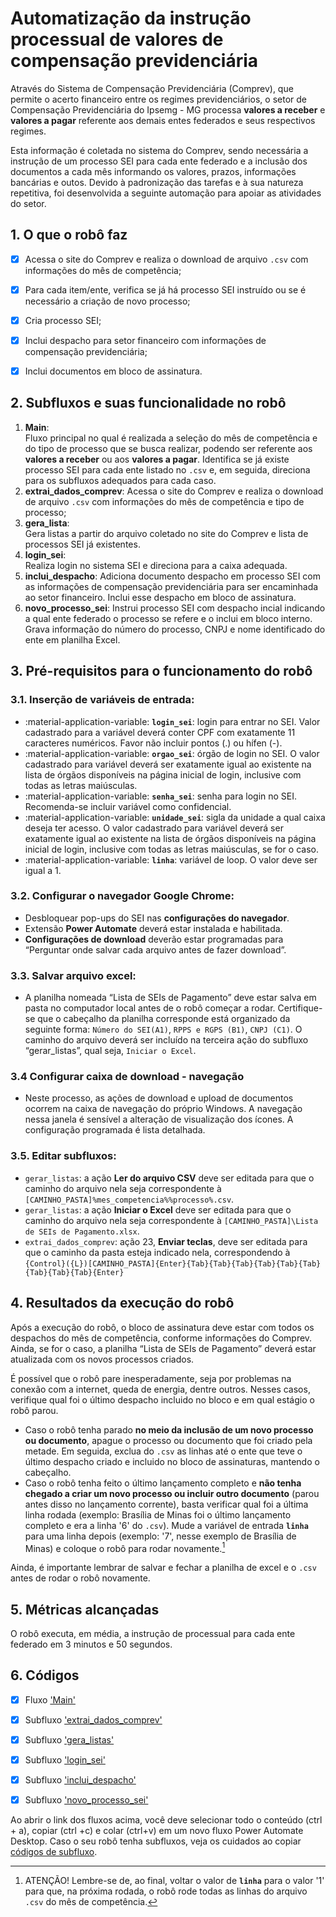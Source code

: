 # **Automatização da instrução processual de valores de compensação previdenciária**

Através do Sistema de Compensação Previdenciária (Comprev), que permite o acerto financeiro entre os regimes previdenciários, o setor de Compensação Previdenciária do Ipsemg - MG processa **valores a receber** e **valores a pagar** referente aos demais entes federados e seus respectivos regimes. 

Esta informação é coletada no sistema do Comprev, sendo necessária a instrução de um processo SEI para cada ente federado e a inclusão dos documentos a cada mês informando os valores, prazos, informações bancárias e outos. Devido à padronização das tarefas e à sua natureza repetitiva, foi desenvolvida a seguinte automação para apoiar as atividades do setor.

## 1. O que o robô faz 
- [x] Acessa o site do Comprev e realiza o download de arquivo `.csv` com informações do mês de competência;
- [x] Para cada item/ente, verifica se já há processo SEI instruído ou se é necessário a criação de novo processo;
- [x] Cria processo SEI;
- [x] Inclui despacho para setor financeiro com informações de compensação previdenciária;
- [x] Inclui documentos em bloco de assinatura.


## 2. Subfluxos e suas funcionalidade no robô 

1. **Main**:  
  Fluxo principal no qual é realizada a seleção do mês de competência e do tipo de processo que se busca realizar, podendo ser referente aos **valores a receber** ou aos **valores a pagar**. Identifica se já existe processo SEI para cada ente listado no `.csv` e, em seguida,  direciona para os subfluxos adequados para cada caso.
2. **extrai_dados_comprev**:
  Acessa o site do Comprev e realiza o download de arquivo `.csv` com informações do mês de competência e tipo de processo;
3. **gera_lista**:  
  Gera listas a partir do arquivo coletado no site do Comprev e lista de processos SEI já existentes. 
4. **login_sei**:   
  Realiza login no sistema SEI e direciona para a caixa adequada. 
5. **inclui_despacho**:
  Adiciona documento despacho em processo SEI com as informações de compensação previdenciária para ser encaminhada ao setor financeiro. Inclui esse despacho em bloco de assinatura. 
6. **novo_processo_sei**:
  Instrui processo SEI com despacho incial indicando a qual ente federado o processo se refere e o inclui em bloco interno. Grava informação do número do processo, CNPJ e nome identificado do ente em planilha Excel. 

## 3. Pré-requisitos para o funcionamento do robô 

### 3.1. Inserção de variáveis de entrada:

  - :material-application-variable: **`login_sei`**: login para entrar no SEI. Valor cadastrado para a variável deverá conter CPF com exatamente 11 caracteres numéricos. Favor não incluir pontos (.) ou hífen (-).
  - :material-application-variable: **`orgao_sei`**: órgão de login no SEI. O valor cadastrado para variável deverá ser exatamente igual ao existente na lista de órgãos disponíveis na página inicial de login, inclusive com todas as letras maiúsculas.
  - :material-application-variable: **`senha_sei`**: senha para login no SEI. Recomenda-se incluir variável como confidencial.
  - :material-application-variable: **`unidade_sei`**: sigla da unidade a qual caixa deseja ter acesso. O valor cadastrado para variável deverá ser exatamente igual ao existente na lista de órgãos disponíveis na página inicial de login, inclusive com todas as letras maiúsculas, se for o caso.
  - :material-application-variable: **`linha`**: variável de loop. O valor deve ser igual a 1.

### 3.2. Configurar o navegador Google Chrome: 

  - Desbloquear pop-ups do SEI nas **configurações do navegador**. 
  - Extensão **Power Automate** deverá estar instalada e habilitada.
  - **Configurações de download** deverão estar programadas para “Perguntar onde salvar cada arquivo antes de fazer download”. 

### 3.3. Salvar arquivo excel: 

  - A planilha nomeada “Lista de SEIs de Pagamento” deve estar salva em pasta no computador local antes de o robô começar a rodar. Certifique-se que o cabeçalho da planilha corresponde está organizado da seguinte forma: `Número do SEI(A1)`, `RPPS e RGPS (B1)`, `CNPJ (C1)`. O caminho do arquivo deverá ser incluído na terceira ação do subfluxo “gerar_listas”, qual seja, `Iniciar o Excel`.

### 3.4 Configurar caixa de download - navegação 

  - Neste processo, as ações de download e upload de documentos ocorrem na caixa de navegação do próprio Windows. A navegação nessa janela é sensível a alteração de visualização dos ícones. A configuração programada é lista detalhada.

### 3.5. Editar subfluxos: 
  - `gerar_listas`: a ação **Ler do arquivo CSV** deve ser editada para que o caminho do arquivo nela seja correspondente à `[CAMINHO_PASTA]%mes_competencia%%processo%.csv`.
  - `gerar_listas`: a ação **Iniciar o Excel** deve ser editada para que o caminho do arquivo nela seja correspondente à `[CAMINHO_PASTA]\Lista de SEIs de Pagamento.xlsx`.
  - `extrai_dados_comprev`: ação 23, **Enviar teclas**, deve ser editada para que o caminho da pasta esteja indicado nela, correspondendo à `{Control}({L})[CAMINHO_PASTA]{Enter}{Tab}{Tab}{Tab}{Tab}{Tab}{Tab}{Tab}{Tab}{Tab}{Enter}`

## 4. Resultados da execução do robô

Após a execução do robô, o bloco de assinatura deve estar com todos os despachos do mês de competência, conforme informações do Comprev. Ainda, se for o caso, a planilha “Lista de SEIs de Pagamento” deverá estar atualizada com os novos processos criados. 

É possível que o robô pare inesperadamente, seja por problemas na conexão com a internet, queda de energia, dentre outros. Nesses casos, verifique qual foi o último despacho incluido no bloco e em qual estágio o robô parou. 

- Caso o robô tenha parado **no meio da inclusão de um novo processo ou documento**, apague o processo ou documento que foi criado pela metade. Em seguida, exclua do `.csv` as linhas até o ente que teve o último despacho criado e incluido no bloco de assinaturas, mantendo o cabeçalho. 
- Caso o robô tenha feito o último lançamento completo e **não tenha chegado a criar um novo processo ou incluir outro documento** (parou antes disso no lançamento corrente), basta verificar qual foi a última linha rodada (exemplo: Brasília de Minas foi o último lançamento completo e era a linha '6' do `.csv`). Mude a variável de entrada **`linha`** para uma linha depois (exemplo: '7', nesse exemplo de Brasília de Minas) e coloque o robô para rodar novamente.[^1]

Ainda, é importante lembrar de salvar e fechar a planilha de excel e o `.csv` antes de rodar o robô novamente.

## 5. Métricas alcançadas

O robô executa, em média, a instrução de processual para cada ente federado em  3 minutos e 50 segundos.  

## 6. Códigos 
- [x] Fluxo ['Main'](https://raw.githubusercontent.com/automatiza-mg/biblioteca-de-robos/refs/heads/main/robos/ipsemg_comprev/valores_receber_pagar_main.txt)
- [x] Subfluxo ['extrai_dados_comprev'](https://raw.githubusercontent.com/automatiza-mg/biblioteca-de-robos/refs/heads/main/robos/ipsemg_comprev/valores_receber_pagar_extrai_dados.txt)
- [x] Subfluxo ['gera_listas'](https://raw.githubusercontent.com/automatiza-mg/biblioteca-de-robos/refs/heads/main/robos/ipsemg_comprev/valores_receber_pagar_gera_listas.txt)
- [x] Subfluxo ['login_sei'](https://raw.githubusercontent.com/automatiza-mg/biblioteca-de-robos/refs/heads/main/robos/ipsemg_comprev/valores_receber_pagar_login_sei.txt)
- [x] Subfluxo ['inclui_despacho'](https://raw.githubusercontent.com/automatiza-mg/biblioteca-de-robos/refs/heads/main/robos/ipsemg_comprev/valores_receber_pagar_inclui_despacho.txt)
- [x] Subfluxo ['novo_processo_sei'](https://raw.githubusercontent.com/automatiza-mg/biblioteca-de-robos/refs/heads/main/robos/ipsemg_comprev/valores_receber_pagar_novo_processo.txt)


Ao abrir o link dos fluxos acima, você deve selecionar todo o conteúdo (ctrl + a), copiar (ctrl +c) e colar (ctrl+v) em um novo fluxo Power Automate Desktop. Caso o seu robô tenha subfluxos, veja os cuidados ao copiar [códigos de subfluxo](https://automatiza-mg.github.io/automatizacoes/blog/copiando-c%C3%B3digo-de-subfluxos-de-um-rob%C3%B4/).

[^1]: ATENÇÃO! Lembre-se de, ao final, voltar o valor de **`linha`** para o valor '1' para que, na próxima rodada, o robô rode todas as linhas do arquivo `.csv` do mês de competência.
